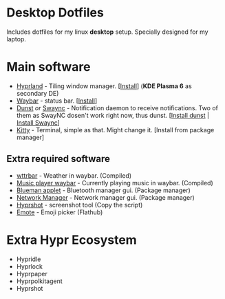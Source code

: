 # Desktop Dotfiles

Includes dotfiles for my linux **desktop** setup.
Specially designed for my laptop.

# Main software

- [Hyprland](https://hypr.land) - Tiling window manager. [[Install](https://wiki.hypr.land/Getting-Started/Installation/)] (**KDE Plasma 6** as secondary DE)
- [Waybar](https://github.com/Alexays/Waybar) - status bar. [[Install](https://github.com/Alexays/Waybar/wiki/Installation)]
- [Dunst](https://dunst-project.org) *or* [Swaync](https://github.com/ErikReider/SwayNotificationCenter) - Notification daemon to receive notifications. Two of them as SwayNC dosen't work right now, thus dunst. [[Install dunst](https://github.com/dunst-project/dunst?tab=readme-ov-file#installation) | [Install Swaync](https://github.com/ErikReider/SwayNotificationCenter?tab=readme-ov-file#install)]
- [Kitty](https://sw.kovidgoyal.net/kitty/) - Terminal, simple as that. Might change it. [Install from package manager]

## Extra required software

- [wttrbar](https://github.com/bjesus/wttrbar) - Weather in waybar. (Compiled)
- [Music player waybar](https://github.com/imagineeeinc/music-player-waybar) - Currently playing music in waybar. (Compiled)
- [Blueman applet](https://github.com/blueman-project/blueman) - Bluetooth manager gui. (Package manager)
- [Network Manager](https://gitlab.freedesktop.org/NetworkManager/NetworkManager) - Network manager gui. (Package manager)
- [Hyprshot](https://github.com/Gustash/hyprshot) - screenshot tool (Copy the script)
- [Emote](https://github.com/tom-james-watson/Emote) - Emoji picker (Flathub)

# Extra Hypr Ecosystem

- Hypridle
- Hyprlock
- Hyprpaper
- Hyprpolkitagent
- Hyprshot

